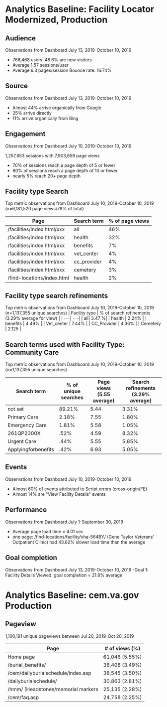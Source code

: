 # Analytics Baseline: Facility Locator Modernized, Production


## Audience
Observations from Dashboard July 13, 2019-October 10, 2019
- 766,468 users: 48.6% are new visitors
- Average 1.57 sessions/user
- Average 6.3 pages/session
Bounce rate: 16.74%

## Source
Observations from Dashboard July 13, 2019-October 10, 2019
- Almost 44% arrive organically from Google
- 25% arrive directly 
- 11% arrive organically from Bing

## Engagement
Observations from Dashboard July 10, 2019-October 10, 2019 

1,257,653 sessions with 7,903,659 page views
- 70% of sessions reach a page depth of 5 or fewer
- 80% of sessions reach a page depth of 10 or fewer
- nearly 5% reach 20+ page depth

## Facility type Search
Top metric observations from Dashboard July 10, 2019-October 10, 2019 (n=6,181,520 page views/79% of total)

| Page | Search term | % of page views |
| ---| ---| ---|
| /facilities/index.html/xxx | all | 46% |
| /facilities/index.html/xxx | health | 32% |
| /facilities/index.html/xxx | benefits | 7% |
| /facilities/index.html/xxx | vet_center | 4% |
| /facilities/index.html/xxx | cc_provider | 4% |
| /facilities/index.html/xxx | cemetery | 3% |
| /find-locations/index.html | health |2% |

## Facility type search refinements
Top metric observations from Dashboard July 10, 2019-October 10, 2019 (n=1,137,355 unique searches)
| Facility type | % of search refinements (3.29% average for view) |
| ---| ---| 
| all| 3.47 %| 
| health | 2.24% |
| benefits | 4.49% |
| Vet_center | 7.44% |
| CC_Provider | 4.36% |
| Cemetery | 2.125 |

## Search terms used with Facility Type: Community Care
Top metric observations from Dashboard July 10, 2019-October 10, 2019 (n=1,137,355 unique searches)

| Search term | % of unique searches | Page views (5.55 average) | Search refinements (3.29% average) |
| ---| ---| ---| --- |
| not set | 89.21% | 5.44 | 3.31% |
| Primary Care | 2.18% | 7.55 | 1.80% |
| Emergency Care | 1.81% | 5.58 | 1.05% |
| 261QP2300X | .52% | 4.59 | 8.32%|
| Urgent Care | .44% | 5.55 | 5.85% |
| Applyingforbenefits | .42% | 6.93 | 5.05%|

## Events
Observations from Dashboard July 10, 2019-October 10, 2019
- Almost 60% of events attributed to Script errors (cross-origin/FE)
- Almost 14% are "View Facility Details" events

## Performance
Observations from Dashboard July 1-September 30, 2019
- Average page load time = 4.01 sec 
- one page: /find-locations/facility/vha-564BY/ (Gene Taylor Veterans' Outpatient Clinic) had 43.62% slower load time than the average

## Goal completion
Observations from Dashboard July 13, 2019-October 10, 2019
-Goal 1: Facility Details Viewed: goal completion = 21.6% average

# Analytics Baseline: cem.va.gov Production

## Pageview
1,100,191 unique pageviews between Jul 20, 2019-Oct 20, 2019

| Page | # of views (%) |
|---| ---|
| Home page | 61,046 (5.55%) |
| /burial_benefits/ | 38,408 (3.49%) |
| /cem/dailyburialschedule/index.asp | 38,545 (3.50%) |
| /dailyburialschedule/ | 30,863 (2.81%) |
| /hmm/ (Headstones/memorial markers | 25,135 (2.28%) | 
| /cem/faq.asp | 24,758 (2.25%) |


